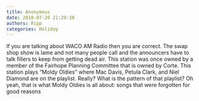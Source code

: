 ```yaml
---
title: Anonymous
date: 2018-07-28 21:29:10
authors: Ripp
categories: Holiday
---
```


 If you are talking about WACO AM Radio then you are correct. The swap shop show is lame and not many people call and the announcers have to talk fillers to keep from getting dead air.   This station was once owned by a member of the Fairhope Planning Committee that is owned by Corte.
This station plays  “Moldy Oldies” where Mac Davis, Petula Clark, and Niel Diamond are on the playlist.   Really?  What is the pattern of that playlist?  Oh yeah, that is what Moldy Oldies is all about:  songs that were forgotten for good reasons